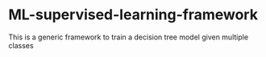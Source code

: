 # ML-supervised-learning-framework
This is a generic framework to train a decision tree model given multiple classes
